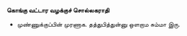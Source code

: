 **கொங்கு வட்டார வழக்குச் சொல்லகராதி**
- முண்ணுக்குப்பின் முரணாக. தத்துபித்துன்னு ஒளறாம சும்மா இரு.


